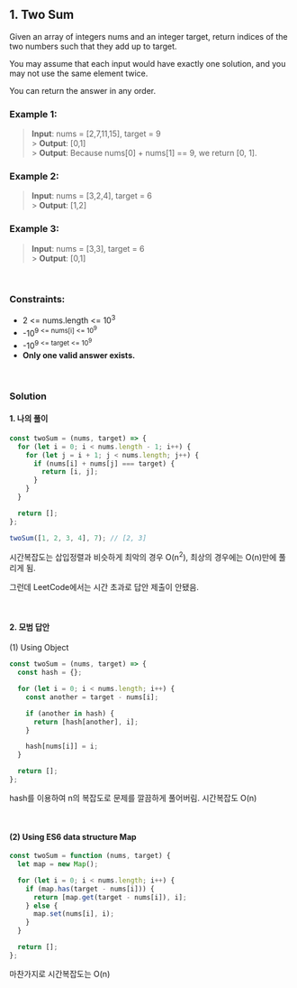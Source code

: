 ## <b>1. Two Sum</b>

Given an array of integers nums and an integer target, return indices of the two numbers such that they add up to target.

You may assume that each input would have exactly one solution, and you may not use the same element twice.

You can return the answer in any order.

### <b>Example 1:</b>

> <b>Input</b>: nums = [2,7,11,15], target = 9 <br> > <b>Output</b>: [0,1] <br> > <b>Output</b>: Because nums[0] + nums[1] == 9, we return [0, 1].

### <b>Example 2:</b>

> <b>Input</b>: nums = [3,2,4], target = 6 <br> > <b>Output</b>: [1,2]

### <b>Example 3:</b>

> <b>Input</b>: nums = [3,3], target = 6 <br> > <b>Output</b>: [0,1]

<br>

### <b>Constraints:</b>

- 2 <= nums.length <= 10<sup>3 <br>
- -10<sup>9 <= nums[i] <= 10<sup>9 <br>
- -10<sup>9 <= target <= 10<sup>9 <br>
- <b>Only one valid answer exists.</b>

<br>

### <b>Solution</b>

#### <b>1. 나의 풀이</b>

```javascript
const twoSum = (nums, target) => {
  for (let i = 0; i < nums.length - 1; i++) {
    for (let j = i + 1; j < nums.length; j++) {
      if (nums[i] + nums[j] === target) {
        return [i, j];
      }
    }
  }

  return [];
};

twoSum([1, 2, 3, 4], 7); // [2, 3]
```

시간복잡도는 삽입정렬과 비슷하게 최악의 경우 O(n<sup>2</sup>), 최상의 경우에는 O(n)만에 풀리게 됨.

그런데 LeetCode에서는 시간 초과로 답안 제출이 안됐음.

<br>

#### <b>2. 모범 답안</b>

(1) Using Object

```javascript
const twoSum = (nums, target) => {
  const hash = {};

  for (let i = 0; i < nums.length; i++) {
    const another = target - nums[i];

    if (another in hash) {
      return [hash[another], i];
    }

    hash[nums[i]] = i;
  }

  return [];
};
```

hash를 이용하여 n의 복잡도로 문제를 깔끔하게 풀어버림. 시간복잡도 O(n)

<br>

#### (2) Using ES6 data structure Map

```javascript
const twoSum = function (nums, target) {
  let map = new Map();

  for (let i = 0; i < nums.length; i++) {
    if (map.has(target - nums[i])) {
      return [map.get(target - nums[i]), i];
    } else {
      map.set(nums[i], i);
    }
  }

  return [];
};
```

마찬가지로 시간복잡도는 O(n)

